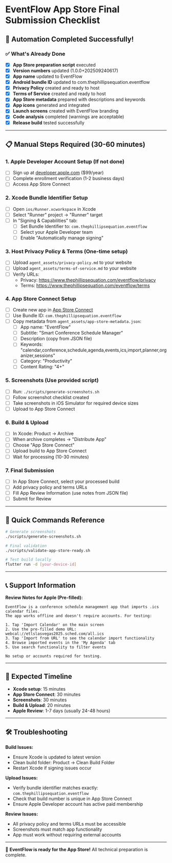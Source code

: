 # EventFlow App Store Final Submission Checklist

## 🎉 Automation Completed Successfully!

### ✅ What's Already Done
- [x] **App Store preparation script** executed
- [x] **Version numbers** updated (1.0.0+202509240617)
- [x] **App name** updated to EventFlow
- [x] **Android bundle ID** updated to com.thephillipsequation.eventflow
- [x] **Privacy Policy** created and ready to host
- [x] **Terms of Service** created and ready to host
- [x] **App Store metadata** prepared with descriptions and keywords
- [x] **App icons** generated and integrated
- [x] **Launch screens** created with EventFlow branding
- [x] **Code analysis** completed (warnings are acceptable)
- [x] **Release build** tested successfully

---

## 📋 Manual Steps Required (30-60 minutes)

### 1. Apple Developer Account Setup (If not done)
- [ ] Sign up at [developer.apple.com](https://developer.apple.com) ($99/year)
- [ ] Complete enrollment verification (1-2 business days)
- [ ] Access App Store Connect

### 2. Xcode Bundle Identifier Setup
- [ ] Open `ios/Runner.xcworkspace` in Xcode
- [ ] Select "Runner" project → "Runner" target
- [ ] In "Signing & Capabilities" tab:
  - [ ] Set Bundle Identifier to: `com.thephillipsequation.eventflow`
  - [ ] Select your Apple Developer team
  - [ ] Enable "Automatically manage signing"

### 3. Host Privacy Policy & Terms (One-time setup)
- [ ] Upload `agent_assets/privacy-policy.md` to your website
- [ ] Upload `agent_assets/terms-of-service.md` to your website  
- [ ] Verify URLs:
  - Privacy: https://www.thephillipsequation.com/eventflow/privacy
  - Terms: https://www.thephillipsequation.com/eventflow/terms

### 4. App Store Connect Setup
- [ ] Create new app in [App Store Connect](https://appstoreconnect.apple.com)
- [ ] Use Bundle ID: `com.thephillipsequation.eventflow`
- [ ] Copy metadata from `agent_assets/app-store-metadata.json`:
  - [ ] App name: "EventFlow"
  - [ ] Subtitle: "Smart Conference Schedule Manager"
  - [ ] Description (copy from JSON file)
  - [ ] Keywords: "calendar,conference,schedule,agenda,events,ics,import,planner,organizer,sessions"
  - [ ] Category: "Productivity"
  - [ ] Content Rating: "4+"

### 5. Screenshots (Use provided script)
- [ ] Run: `./scripts/generate-screenshots.sh`
- [ ] Follow screenshot checklist created
- [ ] Take screenshots in iOS Simulator for required device sizes
- [ ] Upload to App Store Connect

### 6. Build & Upload
- [ ] In Xcode: Product → Archive
- [ ] When archive completes → "Distribute App"
- [ ] Choose "App Store Connect"
- [ ] Upload build to App Store Connect
- [ ] Wait for processing (10-30 minutes)

### 7. Final Submission
- [ ] In App Store Connect, select your processed build
- [ ] Add privacy policy and terms URLs
- [ ] Fill App Review Information (use notes from JSON file)
- [ ] Submit for Review

---

## 🚀 Quick Commands Reference

```bash
# Generate screenshots  
./scripts/generate-screenshots.sh

# Final validation
./scripts/validate-app-store-ready.sh

# Test build locally
flutter run -d [your-device-id]
```

---

## 📞 Support Information

**Review Notes for Apple (Pre-filled):**
```
EventFlow is a conference schedule management app that imports .ics calendar files. 
The app works offline and doesn't require accounts. For testing:

1. Tap 'Import Calendar' on the main screen
2. Use the pre-filled demo URL: webcal://etlslasvegas2025.sched.com/all.ics  
3. Tap 'Import from URL' to see the calendar import functionality
4. Browse imported events in the 'My Agenda' tab
5. Use search functionality to filter events

No setup or accounts required for testing.
```

---

## 🎯 Expected Timeline

- **Xcode setup**: 15 minutes
- **App Store Connect**: 30 minutes  
- **Screenshots**: 30 minutes
- **Build & Upload**: 20 minutes
- **Apple Review**: 1-7 days (usually 24-48 hours)

---

## 🛠️ Troubleshooting

**Build Issues:**
- Ensure Xcode is updated to latest version
- Clean build folder: Product → Clean Build Folder
- Restart Xcode if signing issues occur

**Upload Issues:**
- Verify bundle identifier matches exactly: `com.thephillipsequation.eventflow`
- Check that build number is unique in App Store Connect
- Ensure Apple Developer account has active paid membership

**Review Issues:**
- All privacy policy and terms URLs must be accessible
- Screenshots must match app functionality
- App must work without requiring external accounts

---

🎉 **EventFlow is ready for the App Store!** All technical preparation is complete.
